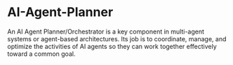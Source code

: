 # AI-Agent-Planner
An AI Agent Planner/Orchestrator is a key component in multi-agent systems or agent-based architectures. Its job is to coordinate, manage, and optimize the activities of AI agents so they can work together effectively toward a common goal.
